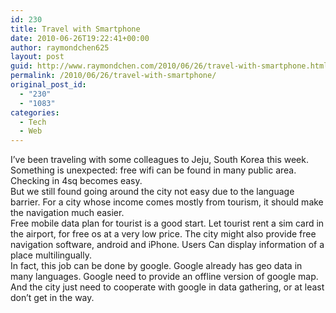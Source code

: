 ```yaml
---
id: 230
title: Travel with Smartphone
date: 2010-06-26T19:22:41+00:00
author: raymondchen625
layout: post
guid: http://www.raymondchen.com/2010/06/26/travel-with-smartphone.html
permalink: /2010/06/26/travel-with-smartphone/
original_post_id:
  - "230"
  - "1083"
categories:
  - Tech
  - Web
---
```

I&#8217;ve been traveling with some colleagues to Jeju, South Korea this week. Something is unexpected: free wifi can be found in many public area. Checking in 4sq becomes easy.  
But we still found going around the city not easy due to the language barrier. For a city whose income comes mostly from tourism, it should make the navigation much easier.  
Free mobile data plan for tourist is a good start. Let tourist rent a sim card in the airport, for free os at a very low price. The city might also provide free navigation software, android and iPhone. Users Can display information of a place multilingually.  
In fact, this job can be done by google. Google already has geo data in many languages. Google need to provide an offline version of google map. And the city just need to cooperate with google in data gathering, or at least don&#8217;t get in the way.